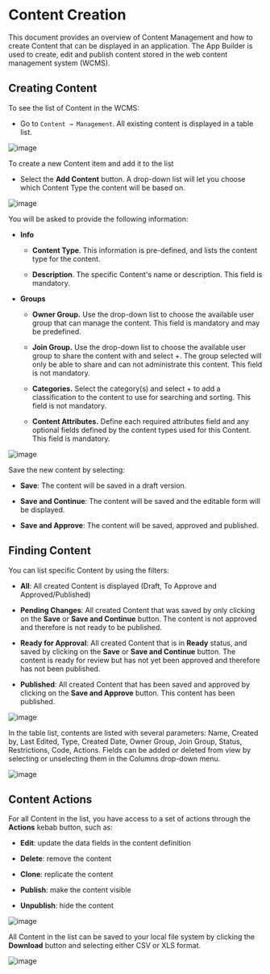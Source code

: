 # Content Creation

This document provides an overview of Content Management and how to create Content that can be displayed in an application. The App Builder is used to create, edit and publish content stored in the web content management system (WCMS).  

## Creating Content

To see the list of Content in the WCMS:

-   Go to `Content → Management`. All existing 
    content is displayed in a table list.

![image](./extracted-media/media/Content1.png)

To create a new Content item and add it to the list

-   Select the **Add Content** button. A drop-down list will let you
    choose which Content Type the content will be based on.

![image](./extracted-media/media/Content2.png)

You will be asked to provide the following information:

-   **Info**

    -   **Content Type**. This information is pre-defined, and lists the
        content type for the content.

    -   **Description**. The specific Content's name or description. This field
        is mandatory.

-   **Groups**

    -   **Owner Group.** Use the drop-down list to choose the
        available user group that can manage the content.
        This field is mandatory and may be predefined.

    -   **Join Group.** Use the drop-down list to choose the
        available user group to share the content with and select +. The group
        selected will only be able to share and can not
        administrate this content. This field is not mandatory.

    -   **Categories.** Select the category(s) and select + to add a classification to the 
        content to use for searching and sorting.  This field is not mandatory.

    -   **Content Attributes.** Define each required attributes field and any optional fields
        defined by the content types used for this Content. This field is mandatory.

![image](./extracted-media/media/Content3.png)

Save the new content by selecting:

-   **Save**: The content will be saved in a draft version.

-   **Save and Continue**: The content will be saved and the editable form will be displayed.

-   **Save and Approve**: The content will be saved, approved and published.

## Finding Content

You can list specific Content by using the filters:

-   **All**: All created Content is displayed (Draft, To Approve and
    Approved/Published)

-   **Pending Changes**: All created Content that was saved by only clicking on the
    **Save** or **Save and Continue** button. The content is not
    approved and therefore is not ready to be published.

-   **Ready for Approval**: All created Content that is in **Ready** status,
    and saved by clicking on the **Save** or **Save and Continue** button.
    The content is ready for review but has not yet been approved and
    therefore has not been published.

-   **Published**: All created Content that has been saved and approved
    by clicking on the **Save and Approve** button. This content has been
    published.

![image](./extracted-media/media/Content5.png)

In the table list, contents are listed with several parameters: Name,
Created by, Last Edited, Type, Created Date, Owner Group, Join Group,
Status, Restrictions, Code, Actions. Fields can be added or deleted from view by selecting or unselecting them
in the Columns drop-down menu.

![image](./extracted-media/media/Content6.png)

## Content Actions

For all Content in the list, you have access to a set of actions
through the **Actions** kebab button, such as:

-   **Edit**: update the data fields in the content definition

-   **Delete**: remove the content

-   **Clone**: replicate the content

-   **Publish**: make the content visible

-   **Unpublish**: hide the content

![image](./extracted-media/media/Content7.png)

All Content in the list can be saved to your local file system by clicking the
**Download** button and selecting either CSV or XLS format.

![image](./extracted-media/media/Content8.png)


